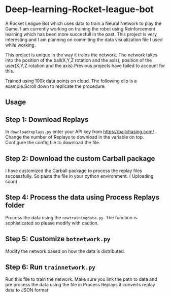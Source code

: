 


# Deep-learning-Rocket-league-bot

A Rocket League Bot which uses data to train a Neural Network to play the Game. I am currently working on training the robot using Reinforcement learning which has been more succesfull in the past. This project is very interesting and I am planning on commiting the data visualization file I used while working.

This project is unique in the way it trains the network. The network takes into the position of the ball(X,Y,Z rotation and the axis), position of the user(X,Y,Z rotation and the axis).Previous projects have failed to account for this.

Trained using 100k data points on cloud. The following clip is a example.Scroll down to replicate the procedure.




## Usage

## Step 1: Download Replays 
In 
```downloadreplays.py``` enter your API key from https://ballchasing.com/ . Change the number of Replays to download in the variable on top. Configure the config file to download the file.

## Step 2: Download the custom Carball package

I have customized the Carball package to process the replay files successfully. So paste the file in your python environment. ( Uploading soon)

## Step 4: Process the data using Process Replays folder 

Process the data using the ```newtrainingdata.py```. The function is sophisticated so please modify with caution.

## Step 5: Customize ```botnetwork.py``` 

Modify the network based on how the data is distributed.

## Step 6: Run ```trainnetwork.py```

Run this file to train the network. Make sure you link the path to data and pre process the data using the file in Process Replays it converts replay data to JSON format



